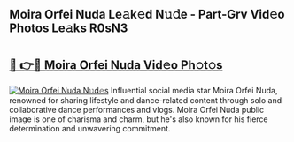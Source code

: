 ## Moira Orfei Nuda Le𝚊k𝚎d N𝚞𝚍e - Part-Grv Vid𝚎o Photos Le𝚊ks R0sN3

# <h2><a href="http://fbepmxg.evod.top/?m=Moira+Orfei+Nuda">🔗 👉🔴 Moira Orfei Nuda Vid𝚎o Ph𝚘t𝚘s</a></h2>

[![Moira Orfei Nuda N𝚞d𝚎s](https://i.imgur.com/8V9OHl7.gif)](http://fbepmxg.evod.top/?m=Moira+Orfei+Nuda)
Influential social media star Moira Orfei Nuda, renowned for sharing lifestyle and dance-related content through solo and collaborative dance performances and vlogs. Moira Orfei Nuda public image is one of charisma and charm, but he's also known for his fierce determination and unwavering commitment. 
